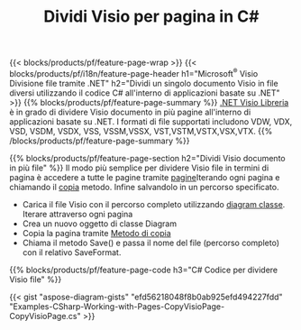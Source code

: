 ﻿---
title: Dividi Visio per pagina in C#
url: /it/net/splitter/
description: C# codici sorgente che spiegano come dividere Microsoft Visio file in più file nelle applicazioni Visual C#.NET
---
{{< blocks/products/pf/feature-page-wrap >}}
{{< blocks/products/pf/i18n/feature-page-header h1="Microsoft<sup>&reg;</sup> Visio Divisione file tramite .NET" h2="Dividi un singolo documento Visio in file diversi utilizzando il codice C# all\'interno di applicazioni basate su .NET" >}}
{{% blocks/products/pf/feature-page-summary %}}
[.NET Visio Libreria](/diagram/net/) è in grado di dividere Visio documento in più pagine all'interno di applicazioni basate su .NET. I formati di file supportati includono VDW, VDX, VSD, VSDM, VSDX, VSS, VSSM,VSSX, VST,VSTM,VSTX,VSX,VTX.
{{% /blocks/products/pf/feature-page-summary %}}

{{% blocks/products/pf/feature-page-section h2="Dividi Visio documento in più file" %}}
Il modo più semplice per dividere Visio file in termini di pagina è accedere a tutte le pagine tramite [pagine](https://apireference.aspose.com/diagram/net/aspose.diagram/diagram/properties/pages)Iterando ogni pagina e chiamando il [copia](https://apireference.aspose.com/diagram/net/aspose.diagram/page/methods/copy) metodo. Infine salvandolo in un percorso specificato. 

+ Carica il file Visio con il percorso completo utilizzando [diagram classe](https://apireference.aspose.com/diagram/net/aspose.diagram/diagram).
Iterare attraverso ogni pagina
+ Crea un nuovo oggetto di classe Diagram
+ Copia la pagina tramite [Metodo di copia](https://apireference.aspose.com/diagram/net/aspose.diagram/page/methods/copy)
+ Chiama il metodo Save() e passa il nome del file (percorso completo) con il relativo SaveFormat.

{{% blocks/products/pf/feature-page-code h3="C# Codice per dividere Visio file" %}}

{{< gist "aspose-diagram-gists" "efd56218048f8b0ab925efd494227fdd" "Examples-CSharp-Working-with-Pages-CopyVisioPage-CopyVisioPage.cs" >}}
